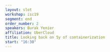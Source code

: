 ```yaml
---
layout: slot
workshop: isc19
segment: end
order_number: 2
speakers: Burak Yenier
affiliation: UberCloud
title: Looking back on 5y of containerization
start: "16:30"
---
```

